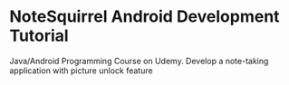 NoteSquirrel Android Development Tutorial
=========

Java/Android Programming Course on Udemy.  Develop a note-taking application with picture unlock feature